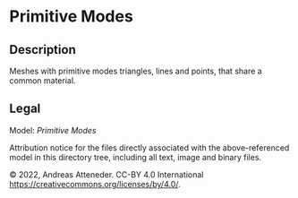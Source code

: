 # Primitive Modes

## Description

Meshes with primitive modes triangles, lines and points, that share a common material.

## Legal

Model: *Primitive Modes*

Attribution notice for the files directly associated with the above-referenced model in this directory tree, including all text, image and binary files.

&copy; 2022, Andreas Atteneder. CC-BY 4.0 International <https://creativecommons.org/licenses/by/4.0/>.
